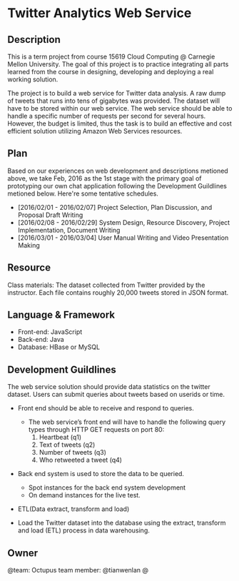 # Twitter Analytics Web Service

Description
-----------
This is a term project from course 15619 Cloud Computing @ Carnegie Mellon University. The goal of this project is to practice integrating all parts learned from the course in designing, developing and deploying a real working solution.

The project is to build a web service for Twitter data analysis. A raw dump of tweets that runs into tens of gigabytes was provided. The dataset will have to be stored within our web service. The web service should be able to handle a specific number of requests per second for several hours. However, the budget is limited, thus the task is to build an effective and cost efficient solution utilizing Amazon Web Services resources.

Plan
----
Based on our experiences on web development and descriptions metioned above, we take Feb, 2016 as the 1st stage with the primary goal of prototyping our own chat application following the Development Guildlines metioned below. Here're some tentative schedules.

- [2016/02/01 - 2016/02/07] Project Selection, Plan Discussion, and Proposal Draft Writing
- [2016/02/08 - 2016/02/29] System Design, Resource Discovery, Project Implementation, Document Writing
- [2016/03/01 - 2016/03/04] User Manual Writing and Video Presentation Making

Resource
--------
Class materials: The dataset collected from Twitter provided by the instructor. Each file contains roughly 20,000 tweets stored in JSON format.

Language & Framework
--------------------
+ Front-end: JavaScript
+ Back-end: Java
+ Database: HBase or MySQL

Development Guildlines 
----------------------
The web service solution should provide data statistics on the twitter dataset. Users can submit queries about tweets based on userids or time.

- Front end should be able to receive and respond to queries.
  * The web service’s front end will have to handle the following query types through HTTP GET requests on port 80:
     1. Heartbeat (q1)
     2. Text of tweets (q2)
     3. Number of tweets (q3)
     4. Who retweeted a tweet (q4)

- Back end system is used to store the data to be queried.
  * Spot instances for the back end system development
  * On demand instances for the live test.

- ETL(Data extract, transform and load)
 * Load the Twitter dataset into the database using the extract, transform and load (ETL) process in data warehousing.

Owner
-----
@team: Octupus team member: @tianwenlan @
